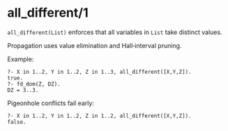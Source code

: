 # all_different/1

`all_different(List)` enforces that all variables in `List` take distinct values.

Propagation uses value elimination and Hall‑interval pruning.

Example:

```text
?- X in 1..2, Y in 1..2, Z in 1..3, all_different([X,Y,Z]).
true.
?- fd_dom(Z, DZ).
DZ = 3..3.
```

Pigeonhole conflicts fail early:

```text
?- X in 1..2, Y in 1..2, Z in 1..2, all_different([X,Y,Z]).
false.
```

